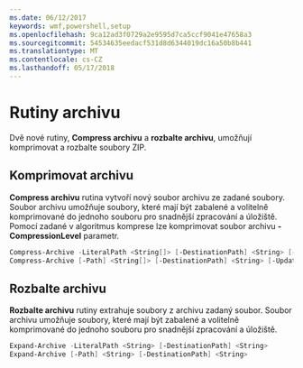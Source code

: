 ```yaml
---
ms.date: 06/12/2017
keywords: wmf,powershell,setup
ms.openlocfilehash: 9ca12ad3f0729a2e9595d7ca5ccf9041e47658a3
ms.sourcegitcommit: 54534635eedacf531d8d6344019dc16a50b8b441
ms.translationtype: MT
ms.contentlocale: cs-CZ
ms.lasthandoff: 05/17/2018
---
```

# <a name="archive-cmdlets"></a>Rutiny archivu

Dvě nové rutiny, **Compress archivu** a **rozbalte archivu**, umožňují komprimovat a rozbalte soubory ZIP.

## <a name="compress-archive"></a>Komprimovat archivu
**Compress archivu** rutina vytvoří nový soubor archivu ze zadané soubory. Soubor archivu umožňuje soubory, které mají být zabalené a volitelně komprimované do jednoho souboru pro snadnější zpracování a úložiště. Pomocí zadané v algoritmus komprese lze komprimovat soubor archivu **- CompressionLevel** parametr.
```powershell
Compress-Archive -LiteralPath <String[]> [-DestinationPath] <String> [-Update] [-CompressionLevel <Microsoft.PowerShell.Commands.CompressionLevel>]
Compress-Archive [-Path] <String[]> [-DestinationPath] <String> [-Update] [-CompressionLevel <Microsoft.PowerShell.Commands.CompressionLevel>]
```

## <a name="expand-archive"></a>Rozbalte archivu
**Rozbalte archivu** rutiny extrahuje soubory z archivu zadaný soubor. Soubor archivu umožňuje soubory, které mají být zabalené a volitelně komprimované do jednoho souboru pro snadnější zpracování a úložiště.
```powershell
Expand-Archive -LiteralPath <String> [-DestinationPath] <String>
Expand-Archive [-Path] <String> [-DestinationPath] <String>
```

